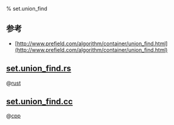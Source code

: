 % set.union_find

## 参考

- [http://www.prefield.com/algorithm/container/union_find.html](http://www.prefield.com/algorithm/container/union_find.html)

## [set.union_find.rs](set.union_find.rs)

@[rust](set.union_find.rs)

## [set.union_find.cc](set.union_find.cc)

@[cpp](set.union_find.cc)
